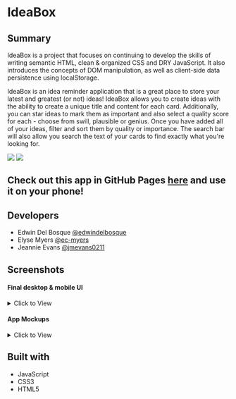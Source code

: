 # IdeaBox

## Summary
IdeaBox is a project that focuses on continuing to develop the skills of writing semantic HTML, clean & organized CSS and DRY JavaScript. It also introduces the concepts of DOM manipulation, as well as client-side data persistence using localStorage.

IdeaBox is an idea reminder application that is a great place to store your latest and greatest (or not) ideas! IdeaBox allows you to create ideas with the ability to create a unique title and content for each card. Additionally, you can star ideas to mark them as important and also select a quality score for each - choose from swill, plausible or genius. Once you have added all of your ideas, filter and sort them by quality or importance. The search bar will also allow you search the text of your cards to find exactly what you're looking for.

![](https://user-images.githubusercontent.com/47042400/61827176-3520b300-ae21-11e9-980b-83bb9f1ff190.png)
![](https://user-images.githubusercontent.com/48811985/65936230-7f1eaa00-e40b-11e9-8c8f-106c394681c5.gif)

## Check out this app in GitHub Pages [here](https://edwindelbosque.github.io/IdeaBox/) and use it on your phone!

## Developers

- Edwin Del Bosque [@edwindelbosque](github.com/edwindelbosque)
- Elyse Myers [@ec-myers](github.com/ec-myers)
- Jeannie Evans [@jmevans0211](github.com/jmevans0211)

## Screenshots

#### Final desktop & mobile UI
<details>
  <summary> Click to View </summary>
  
![](https://user-images.githubusercontent.com/47042400/61827176-3520b300-ae21-11e9-980b-83bb9f1ff190.png) 

![](https://user-images.githubusercontent.com/47042400/61827229-4c5fa080-ae21-11e9-927e-ff1055ad4b48.png)

![](https://user-images.githubusercontent.com/47042400/61827227-49fd4680-ae21-11e9-86a3-7d283c244de5.png)
  
 </details>
 
 #### App Mockups
<details>
  <summary> Click to View </summary>
  
![](https://frontend.turing.io/assets/images/projects/ideabox/ideabox-redux-01.jpg) 
  
![](https://frontend.turing.io/assets/images/projects/ideabox/ideabox-redux-02.jpg)
</details>
 
 ## Built with

- JavaScript
- CSS3
- HTML5

